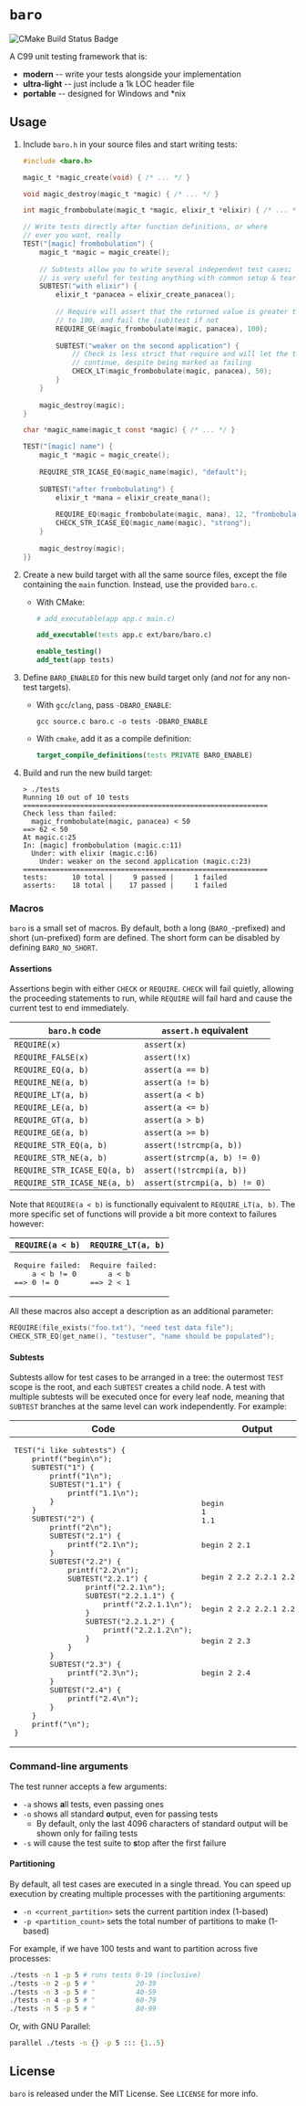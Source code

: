 # `baro`

![CMake Build Status Badge](https://github.com/branw/baro/workflows/CMake/badge.svg)

A C99 unit testing framework that is:

- **modern** -- write your tests alongside your implementation
- **ultra-light** -- just include a 1k LOC header file
- **portable** -- designed for Windows and *nix

## Usage

1. Include `baro.h` in your source files and start writing tests:
    ```c
    #include <baro.h>
    
    magic_t *magic_create(void) { /* ... */ }
    
    void magic_destroy(magic_t *magic) { /* ... */ }
    
    int magic_frombobulate(magic_t *magic, elixir_t *elixir) { /* ... */ }
    
    // Write tests directly after function definitions, or where
    // ever you want, really
    TEST("[magic] frombobulation") {
        magic_t *magic = magic_create();
      
        // Subtests allow you to write several independent test cases; this
        // is very useful for testing anything with common setup & teardown
        SUBTEST("with elixir") {
            elixir_t *panacea = elixir_create_panacea();
              
            // Require will assert that the returned value is greater than or equal
            // to 100, and fail the (sub)test if not
            REQUIRE_GE(magic_frombobulate(magic, panacea), 100);
            
            SUBTEST("weaker on the second application") {
                // Check is less strict that require and will let the test case
                // continue, despite being marked as failing
                CHECK_LT(magic_frombobulate(magic, panacea), 50);
            }
        }
        
        magic_destroy(magic);
    }
    
    char *magic_name(magic_t const *magic) { /* ... */ }
    
    TEST("[magic] name") {
        magic_t *magic = magic_create();
        
        REQUIRE_STR_ICASE_EQ(magic_name(magic), "default");
        
        SUBTEST("after frombobulating") {
            elixir_t *mana = elixir_create_mana();
            
            REQUIRE_EQ(magic_frombobulate(magic, mana), 12, "frombobulate must be 12");
            CHECK_STR_ICASE_EQ(magic_name(magic), "strong");
        }
        
        magic_destroy(magic);
    }}
    ```

2. Create a new build target with all the same source files, except the file
   containing the `main` function. Instead, use the provided `baro.c`.
   - With CMake:
     ```cmake
     # add_executable(app app.c main.c)
     
     add_executable(tests app.c ext/baro/baro.c)
     
     enable_testing()
     add_test(app tests)
     ```

3. Define `BARO_ENABLED` for this new build target only (and _not_ for any 
   non-test targets).
   - With `gcc`/`clang`, pass `-DBARO_ENABLE`:
     ```plain
     gcc source.c baro.c -o tests -DBARO_ENABLE
     ```

   - With `cmake`, add it as a compile definition:
     ```cmake
     target_compile_definitions(tests PRIVATE BARO_ENABLE)
     ```

5. Build and run the new build target:
    ```plain
    > ./tests
    Running 10 out of 10 tests
    ============================================================
    Check less than failed:
      magic_frombobulate(magic, panacea) < 50
    ==> 62 < 50
    At magic.c:25
    In: [magic] frombobulation (magic.c:11)
      Under: with elixir (magic.c:16)
        Under: weaker on the second application (magic.c:23)
    ============================================================
    tests:      10 total |     9 passed |     1 failed
    asserts:    18 total |    17 passed |     1 failed
    ```

### Macros

`baro` is a small set of macros. By default, both a long (`BARO_`-prefixed) and
short (un-prefixed) form are defined. The short form can be disabled by defining
`BARO_NO_SHORT`.

#### Assertions

Assertions begin with either `CHECK` or `REQUIRE`. `CHECK` will fail quietly,
allowing the proceeding statements to run, while `REQUIRE` will fail hard and
cause the current test to end immediately.

|`baro.h` code|`assert.h` equivalent|
|----|----------|
|`REQUIRE(x)`|`assert(x)`|
|`REQUIRE_FALSE(x)`|`assert(!x)`|
|`REQUIRE_EQ(a, b)`|`assert(a == b)`|
|`REQUIRE_NE(a, b)`|`assert(a != b)`|
|`REQUIRE_LT(a, b)`|`assert(a < b)`|
|`REQUIRE_LE(a, b)`|`assert(a <= b)`|
|`REQUIRE_GT(a, b)`|`assert(a > b)`|
|`REQUIRE_GE(a, b)`|`assert(a >= b)`|
|`REQUIRE_STR_EQ(a, b)`|`assert(!strcmp(a, b))`|
|`REQUIRE_STR_NE(a, b)`|`assert(strcmp(a, b) != 0)`|
|`REQUIRE_STR_ICASE_EQ(a, b)`|`assert(!strcmpi(a, b))`|
|`REQUIRE_STR_ICASE_NE(a, b)`|`assert(strcmpi(a, b) != 0)`|

Note that `REQUIRE(a < b)` is functionally equivalent to `REQUIRE_LT(a, b)`.
The more specific set of functions will provide a bit more context to failures
however:

<table><thead><tr>
<th><code>REQUIRE(a < b)</code></th>
<th><code>REQUIRE_LT(a, b)</code></th>
</tr></thead><tbody><tr>
<td><pre>Require failed:
    a < b != 0
==> 0 != 0</pre></td>
<td><pre>Require failed:
    a < b
==> 2 < 1</pre></td>
</tr></tbody></table>

All these macros also accept a description as an additional parameter:

```c
REQUIRE(file_exists("foo.txt"), "need test data file");
CHECK_STR_EQ(get_name(), "testuser", "name should be populated");
```

#### Subtests

Subtests allow for test cases to be arranged in a tree: the outermost `TEST`
scope is the root, and each `SUBTEST` creates a child node. A test with
multiple subtests will be executed once for every leaf node, meaning that
`SUBTEST` branches at the same level can work independently. For example:

<table><thead><tr>
<th>Code</th>
<th>Output</th>
</tr></thead><tbody><tr>
<td><pre>TEST("i like subtests") {
    printf("begin\n");
    SUBTEST("1") {
        printf("1\n");
        SUBTEST("1.1") {
            printf("1.1\n");
        }
    }
    SUBTEST("2") {
        printf("2\n");
        SUBTEST("2.1") {
            printf("2.1\n");
        }
        SUBTEST("2.2") {
            printf("2.2\n");
            SUBTEST("2.2.1") {
                printf("2.2.1\n");
                SUBTEST("2.2.1.1") {
                    printf("2.2.1.1\n");
                }
                SUBTEST("2.2.1.2") {
                    printf("2.2.1.2\n");
                }
            }
        }
        SUBTEST("2.3") {
            printf("2.3\n");
        }
        SUBTEST("2.4") {
            printf("2.4\n");
        }
    }
    printf("\n");
}</pre></td>
<td><pre>
begin
1
1.1

begin
2
2.1

begin
2
2.2
2.2.1
2.2.1.1

begin
2
2.2
2.2.1
2.2.1.2

begin
2
2.3

begin
2
2.4
</pre></td>
</tr></tbody></table>

### Command-line arguments

The test runner accepts a few arguments:

- `-a` shows **a**ll tests, even passing ones
- `-o` shows all standard **o**utput, even for passing tests
  - By default, only the last 4096 characters of standard output will be
    shown only for failing tests
- `-s` will cause the test suite to **s**top after the first failure

#### Partitioning

By default, all test cases are executed in a single thread. You can speed up
execution by creating multiple processes with the partitioning arguments:

- `-n <current_partition>` sets the current partition index (1-based)
- `-p <partition_count>` sets the total number of partitions to make (1-based)

For example, if we have 100 tests and want to partition across five processes:
```bash
./tests -n 1 -p 5 # runs tests 0-19 (inclusive)
./tests -n 2 -p 5 # "          20-39
./tests -n 3 -p 5 # "          40-59
./tests -n 4 -p 5 # "          60-79
./tests -n 5 -p 5 # "          80-99
```

Or, with GNU Parallel:

```bash
parallel ./tests -n {} -p 5 ::: {1..5}
```

## License

`baro` is released under the MIT License. See `LICENSE` for more info.
